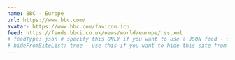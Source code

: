 ```yaml
---
name: BBC - Europe
url: https://www.bbc.com/
avatar: https://www.bbc.com/favicon.ico
feed: https://feeds.bbci.co.uk/news/world/europe/rss.xml
# feedType: json # specify this ONLY if you want to use a JSON feed - defaults to RSS / Atom
# hideFromSiteList: true - use this if you want to hide this site from the list of sites on this page: https://eleventy-m10y.lkmt.us/sites/
---
```

